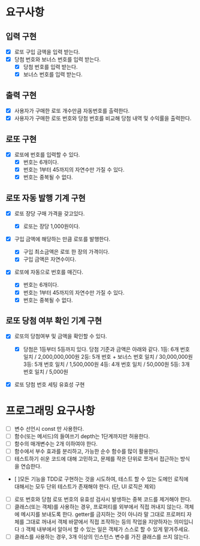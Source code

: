 # 요구사항

## 입력 구현

- [x] 로또 구입 금액을 입력 받는다.
- [x] 당첨 번호와 보너스 번호를 입력 받는다.
  - [x] 당첨 번호를 입력 받는다.
  - [x] 보너스 번호를 입력 받는다.

## 출력 구현

- [x] 사용자가 구매한 로또 개수만큼 자동번호를 출력한다.
- [x] 사용자가 구매한 로또 번호와 당첨 번호를 비교해 당첨 내역 및 수익률을 출력한다.

## 로또 구현

- [x] 로또에 번호를 입력할 수 있다.
  - [x] 번호는 6개이다.
  - [x] 번호는 1부터 45까지의 자연수만 가질 수 있다.
  - [x] 번호는 중복될 수 없다.

## 로또 자동 발행 기계 구현

- [x] 로또 장당 구매 가격을 갖고있다.

  - [x] 로또는 장당 1,000원이다.

- [x] 구입 금액에 해당하는 만큼 로또를 발행한다.

  - [x] 구입 최소금액은 로또 한 장의 가격이다.
  - [x] 구입 금액은 자연수이다.

- [x] 로또에 자동으로 번호를 매긴다.
  - [x] 번호는 6개이다.
  - [x] 번호는 1부터 45까지의 자연수만 가질 수 있다.
  - [x] 번호는 중복될 수 없다.

## 로또 당첨 여부 확인 기계 구현

- [x] 로또의 당첨여부 및 금액을 확인할 수 있다.

  - [x] 당첨은 1등부터 5등까지 있다. 당첨 기준과 금액은 아래와 같다.
        1등: 6개 번호 일치 / 2,000,000,000원
        2등: 5개 번호 + 보너스 번호 일치 / 30,000,000원
        3등: 5개 번호 일치 / 1,500,000원
        4등: 4개 번호 일치 / 50,000원
        5등: 3개 번호 일치 / 5,000원

- [x] 로또 당첨 번호 세팅 유효성 구현

# 프로그래밍 요구사항

- [ ] 변수 선언시 const 만 사용한다.
- [ ] 함수(또는 메서드)의 들여쓰기 depth는 1단계까지만 허용한다.
- [ ] 함수의 매개변수는 2개 이하여야 한다.
- [ ] 함수에서 부수 효과를 분리하고, 가능한 순수 함수를 많이 활용한다.
- [ ] 테스트하기 쉬운 코드에 대해 고민하고, 문제를 작은 단위로 쪼개서 접근하는 방식을 연습한다.
- [ ]모든 기능을 TDD로 구현하는 것을 시도하여, 테스트 할 수 있는 도메인 로직에 대해서는 모두 단위 테스트가 존재해야 한다. (단, UI 로직은 제외)
- [ ] 로또 번호와 당첨 로또 번호의 유효성 검사시 발생하는 중복 코드를 제거해야 한다.
- [ ] 클래스(또는 객체)를 사용하는 경우, 프로퍼티를 외부에서 직접 꺼내지 않는다. 객체에 메시지를 보내도록 한다.
      getter를 금지하는 것이 아니라 말 그대로 프로퍼티 자체를 그대로 꺼내서 객체 바깥에서 직접 조작하는 등의 작업을 지양하자는 의미입니다 :) 객체 내부에서 알아서 할 수 있는 일은 객체가 스스로 할 수 있게 맡겨주세요.
- [ ] 클래스를 사용하는 경우, 3개 이상의 인스턴스 변수를 가진 클래스를 쓰지 않는다.
